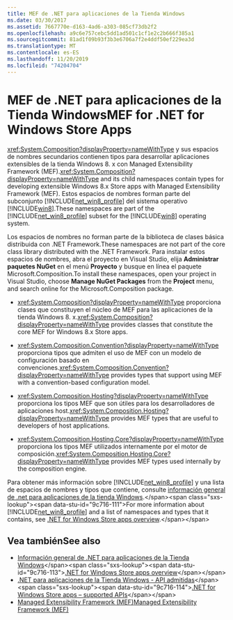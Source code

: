 ```yaml
---
title: MEF de .NET para aplicaciones de la Tienda Windows
ms.date: 03/30/2017
ms.assetid: 7667770e-d163-4ad6-a303-085cf73db2f2
ms.openlocfilehash: a9c6e757cebc5dd1ad501c1cf1e2c2b666f385a1
ms.sourcegitcommit: 81ad1f09b93f3b3e6706a7f2e4ddf50ef229ea3d
ms.translationtype: MT
ms.contentlocale: es-ES
ms.lasthandoff: 11/20/2019
ms.locfileid: "74204704"
---
```

# <a name="mef-for-net-for-windows-store-apps"></a><span data-ttu-id="9c716-102">MEF de .NET para aplicaciones de la Tienda Windows</span><span class="sxs-lookup"><span data-stu-id="9c716-102">MEF for .NET for Windows Store Apps</span></span>
<span data-ttu-id="9c716-103"><xref:System.Composition?displayProperty=nameWithType> y sus espacios de nombres secundarios contienen tipos para desarrollar aplicaciones extensibles de la tienda Windows 8. x con Managed Extensibility Framework (MEF).</span><span class="sxs-lookup"><span data-stu-id="9c716-103"><xref:System.Composition?displayProperty=nameWithType> and its child namespaces contain types for developing extensible Windows 8.x Store apps with Managed Extensibility Framework (MEF).</span></span> <span data-ttu-id="9c716-104">Estos espacios de nombres forman parte del subconjunto [!INCLUDE[net_win8_profile](../../../includes/net-win8-profile-md.md)] del sistema operativo [!INCLUDE[win8](../../../includes/win8-md.md)].</span><span class="sxs-lookup"><span data-stu-id="9c716-104">These namespaces are part of the [!INCLUDE[net_win8_profile](../../../includes/net-win8-profile-md.md)] subset for the [!INCLUDE[win8](../../../includes/win8-md.md)] operating system.</span></span>  
  
 <span data-ttu-id="9c716-105">Los espacios de nombres no forman parte de la biblioteca de clases básica distribuida con .NET Framework.</span><span class="sxs-lookup"><span data-stu-id="9c716-105">These namespaces are not part of the core class library distributed with the .NET Framework.</span></span> <span data-ttu-id="9c716-106">Para instalar estos espacios de nombres, abra el proyecto en Visual Studio, elija **Administrar paquetes NuGet** en el menú **Proyecto** y busque en línea el paquete Microsoft.Composition.</span><span class="sxs-lookup"><span data-stu-id="9c716-106">To install these namespaces, open your project in Visual Studio, choose **Manage NuGet Packages** from the **Project** menu, and search online for the Microsoft.Composition package.</span></span>  
  
- <span data-ttu-id="9c716-107"><xref:System.Composition?displayProperty=nameWithType> proporciona clases que constituyen el núcleo de MEF para las aplicaciones de la tienda Windows 8. x.</span><span class="sxs-lookup"><span data-stu-id="9c716-107"><xref:System.Composition?displayProperty=nameWithType> provides classes that constitute the core MEF for Windows 8.x Store apps.</span></span>  
  
- <span data-ttu-id="9c716-108"><xref:System.Composition.Convention?displayProperty=nameWithType> proporciona tipos que admiten el uso de MEF con un modelo de configuración basado en convenciones.</span><span class="sxs-lookup"><span data-stu-id="9c716-108"><xref:System.Composition.Convention?displayProperty=nameWithType> provides types that support using MEF with a convention-based configuration model.</span></span>  
  
- <span data-ttu-id="9c716-109"><xref:System.Composition.Hosting?displayProperty=nameWithType> proporciona los tipos MEF que son útiles para los desarrolladores de aplicaciones host.</span><span class="sxs-lookup"><span data-stu-id="9c716-109"><xref:System.Composition.Hosting?displayProperty=nameWithType> provides MEF types that are useful to developers of host applications.</span></span>  
  
- <span data-ttu-id="9c716-110"><xref:System.Composition.Hosting.Core?displayProperty=nameWithType> proporciona los tipos MEF utilizados internamente por el motor de composición.</span><span class="sxs-lookup"><span data-stu-id="9c716-110"><xref:System.Composition.Hosting.Core?displayProperty=nameWithType> provides MEF types used internally by the composition engine.</span></span>  
  
 <span data-ttu-id="9c716-111">Para obtener más información sobre [!INCLUDE[net_win8_profile](../../../includes/net-win8-profile-md.md)] y una lista de espacios de nombres y tipos que contiene, consulte [información general de .net para aplicaciones de la tienda Windows](https://docs.microsoft.com/previous-versions/br230302(v=vs.110)).</span><span class="sxs-lookup"><span data-stu-id="9c716-111">For more information about [!INCLUDE[net_win8_profile](../../../includes/net-win8-profile-md.md)] and a list of namespaces and types that it contains, see [.NET for Windows Store apps overview](https://docs.microsoft.com/previous-versions/br230302(v=vs.110)).</span></span>
  
## <a name="see-also"></a><span data-ttu-id="9c716-112">Vea también</span><span class="sxs-lookup"><span data-stu-id="9c716-112">See also</span></span>

- <span data-ttu-id="9c716-113">[Información general de .NET para aplicaciones de la Tienda Windows](https://docs.microsoft.com/previous-versions/br230302(v=vs.110))</span><span class="sxs-lookup"><span data-stu-id="9c716-113">[.NET for Windows Store apps overview](https://docs.microsoft.com/previous-versions/br230302(v=vs.110))</span></span>
- <span data-ttu-id="9c716-114">[.NET para aplicaciones de la Tienda Windows - API admitidas](https://docs.microsoft.com/previous-versions/br230232(v=vs.110))</span><span class="sxs-lookup"><span data-stu-id="9c716-114">[.NET for Windows Store apps – supported APIs](https://docs.microsoft.com/previous-versions/br230232(v=vs.110))</span></span>
- [<span data-ttu-id="9c716-115">Managed Extensibility Framework (MEF)</span><span class="sxs-lookup"><span data-stu-id="9c716-115">Managed Extensibility Framework (MEF)</span></span>](index.md)
